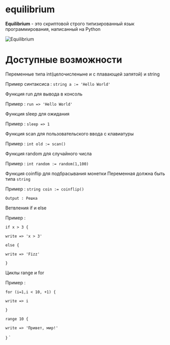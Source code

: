 # equilibrium

**Equilibrium** - это скриптовой строго типизированный язык программирования, написанный на Python


![Equilibrium](https://sun9-76.userapi.com/58uslEXwTUlFP1BN7bzqR4QomO7rrRzvjKDPyg/Z9PPkEbGMlA.jpg "Equilibrium :)")

# Доступные возможности

Переменные типа int(целочисленыне и с плавающей запятой) и string

Пример синтаксиса : `string a := 'Hello World'`

Функция run для вывода в консоль

Пример : `run => 'Hello World'`

Функция sleep для ожидания

Пример : `sleep => 1`

Функция scan для пользовательского ввода с клавиатуры

Пример : `int old := scan()`

Функция random для случайного числа

Пример : `int random := random(1,100)`

Функция coinflip для подбрасывания монетки
Переменная должна быть типа `string`

Пример : `string сoin := coinflip()`

`Output : Решка`

Ветвления if и else

Пример : 

`if x > 3 {`

  `write => 'x > 3'`
  
`else {`

  `write => 'Fizz'`
  
`}`

Циклы range и for

Пример :

`for (i=1,i < 10, +1) {`

`write => i`

`}`


`range 10 {`

`write => 'Привет, мир!'`

`}`
`






                   
